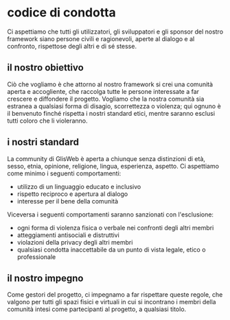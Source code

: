 # codice di condotta
Ci aspettiamo che tutti gli utilizzatori, gli sviluppatori e gli sponsor del nostro framework siano persone civili e ragionevoli, aperte al dialogo e al confronto, rispettose degli altri e di sé stesse.

## il nostro obiettivo
Ciò che vogliamo è che attorno al nostro framework si crei una comunità aperta e accogliente, che raccolga tutte le persone interessate a far crescere e diffondere il progetto. Vogliamo che la nostra comunità sia estranea a qualsiasi forma di disagio, scorrettezza o violenza; qui ognuno è il benvenuto finché rispetta i nostri standard etici, mentre saranno esclusi tutti coloro che li violeranno.

## i nostri standard
La community di GlisWeb è aperta a chiunque senza distinzioni di età, sesso, etnia, opinione, religione, lingua, esperienza, aspetto. Ci aspettiamo come minimo i seguenti comportamenti:

- utilizzo di un linguaggio educato e inclusivo
- rispetto reciproco e apertura al dialogo
- interesse per il bene della comunità

Viceversa i seguenti comportamenti saranno sanzionati con l'esclusione:

- ogni forma di violenza fisica o verbale nei confronti degli altri membri
- atteggiamenti antisociali e distruttivi
- violazioni della privacy degli altri membri
- qualsiasi condotta inaccettabile da un punto di vista legale, etico o professionale

## il nostro impegno
Come gestori del progetto, ci impegnamo a far rispettare queste regole, che valgono per tutti gli spazi fisici e virtuali in cui si incontrano i membri della comunità intesi come partecipanti al progetto, a qualsiasi titolo.